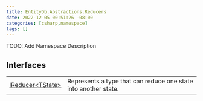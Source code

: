 ```yaml
---
title: EntityDb.Abstractions.Reducers
date: 2022-12-05 00:51:26 -08:00
categories: [csharp,namespace]
tags: []
---
```



TODO: Add Namespace Description

## Interfaces
<table><tr><td><a href='/posts/csharp.member.entitydb.abstractions.reducers.ireducer`1/'>IReducer&lt;TState&gt;</a></td><td>
Represents a type that can reduce one state into another state.
</td></tr></table>
